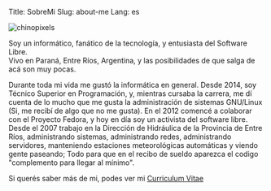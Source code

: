 Title: SobreMi
Slug: about-me
Lang: es

<img alt="chinopixels" src="/images/static/chinopixels.png" class="alignright"> 

Soy un informático, fanático de la tecnología, y entusiasta del Software Libre.  
Vivo en Paraná, Entre Ríos, Argentina, y las posibilidades de que salga de acá son muy pocas.

Durante toda mi vida me gustó la informática en general. Desde 2014, soy Técnico Superior en Programación, y, mientras cursaba la carrera, me dí cuenta de lo mucho que me gusta la administración de sistemas GNU/Linux (Si, me recibí de algo que no me gusta). En el 2012 comencé a colaborar con el Proyecto Fedora, y hoy en día soy un activista del software libre.  
Desde el 2007 trabajo en la Dirección de Hidráulica de la Provincia de Entre Ríos, administrando sistemas, administrando redes, administrando servidores, manteniendo estaciones meteorológicas automáticas y viendo gente paseando; Todo para que en el recibo de sueldo aparezca el codigo "complemento para llegar al mínimo".  


Si querés saber más de mi, podes ver mi [Curriculum Vitae](/pages/resume-es.html)
